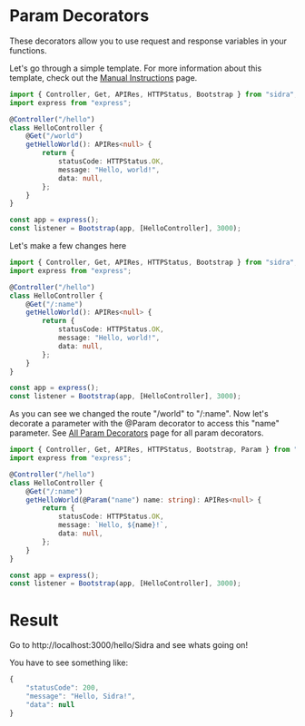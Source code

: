 # Param Decorators

These decorators allow you to use request and response variables in your functions.

Let's go through a simple template. For more information about this template, check out the [Manual Instructions](pages/manual-instructions.md) page.

```typescript
import { Controller, Get, APIRes, HTTPStatus, Bootstrap } from "sidra";
import express from "express";

@Controller("/hello")
class HelloController {
	@Get("/world")
	getHelloWorld(): APIRes<null> {
		return {
			statusCode: HTTPStatus.OK,
			message: "Hello, world!",
			data: null,
		};
	}
}

const app = express();
const listener = Bootstrap(app, [HelloController], 3000);
```

Let's make a few changes here

```typescript
import { Controller, Get, APIRes, HTTPStatus, Bootstrap } from "sidra";
import express from "express";

@Controller("/hello")
class HelloController {
	@Get("/:name")
	getHelloWorld(): APIRes<null> {
		return {
			statusCode: HTTPStatus.OK,
			message: "Hello, world!",
			data: null,
		};
	}
}

const app = express();
const listener = Bootstrap(app, [HelloController], 3000);
```

As you can see we changed the route "/world" to "/:name". Now let's decorate a parameter with the @Param decorator to access this "name" parameter. See [All Param Decorators](pages/all-param-decorators.md) page for all param decorators.

```typescript
import { Controller, Get, APIRes, HTTPStatus, Bootstrap, Param } from "sidra";
import express from "express";

@Controller("/hello")
class HelloController {
	@Get("/:name")
	getHelloWorld(@Param("name") name: string): APIRes<null> {
		return {
			statusCode: HTTPStatus.OK,
			message: `Hello, ${name}!`,
			data: null,
		};
	}
}

const app = express();
const listener = Bootstrap(app, [HelloController], 3000);
```

# Result

Go to http://localhost:3000/hello/Sidra and see whats going on!

You have to see something like:

```javascript
{
    "statusCode": 200,
    "message": "Hello, Sidra!",
    "data": null
}
```
